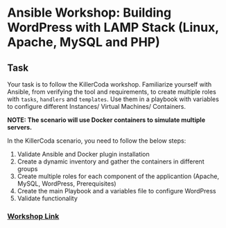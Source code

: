 # Ansible Workshop: Building WordPress with LAMP Stack (Linux, Apache, MySQL and PHP)
## Task

Your task is to follow the KillerCoda workshop. Familiarize yourself with Ansible, from verifying the tool and requirements, to create multiple roles with `tasks`, `handlers` and `templates`. Use them in a playbook with variables to configure different Instances/ Virtual Machines/ Containers.

**NOTE: The scenario will use Docker containers to simulate multiple servers.**

In the KillerCoda scenario, you need to follow the below steps:

1. Validate Ansible and Docker plugin installation
2. Create a dynamic inventory and gather the containers in different groups
3. Create multiple roles for each component of the applicantion (Apache, MySQL, WordPress, Prerequisites)
4. Create the main Playbook and a variables file to configure WordPress
5. Validate functionality

### [Workshop Link](https://killercoda.com/rsschool/course/modules/ansible-workshop)
